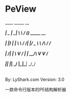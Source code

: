 # PeView


 ____  _____  __     ___<br><br>
|  _ \| ____| \ \   / (_) _____      __<br><br>
| |_) |  _|    \ \ / /| |/ _ \ \ /\ / /<br><br>
|  __/| |___    \ V / | |  __/\ V  V /<br><br>
|_|   |_____|    \_/  |_|\___| \_/\_/<br><br>
<br>
         By: LyShark.com                 Version: 3.0






一款命令行版本的PE结构解析器
